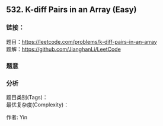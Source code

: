 ## 532. K-diff Pairs in an Array (Easy)

### **链接**：
题目：https://leetcode.com/problems/k-diff-pairs-in-an-array  
题解：https://github.com/JianghanLi/LeetCode

### **题意**



### **分析**  
题目类别(Tags)：  
最优复杂度(Complexity)：  



作者: Yin
